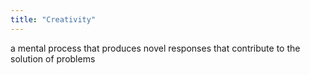 ```yaml
---
title: "Creativity"
---
```

a mental process that produces novel responses that contribute to the solution of problems

